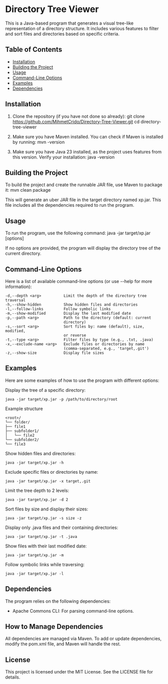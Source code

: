 # Directory Tree Viewer
This is a Java-based program that generates a visual tree-like representation of a directory structure. It includes various features to filter and sort files and directories based on specific criteria.

## Table of Contents
- [Installation](#installation)
- [Building the Project](#building-the-project)
- [Usage](#usage)
- [Command-Line Options](#command-line-options)
- [Examples](#examples)
- [Dependencies](#dependencies)

## Installation

1. Clone the repository (if you have not done so already): git clone https://github.com/MihmetCrido/Directory-Tree-Viewer.git cd directory-tree-viewer

2. Make sure you have Maven installed. You can check if Maven is installed by running: mvn -version

3. Make sure you have Java 23 installed, as the project uses features from this version. Verify your installation: java -version

## Building the Project

To build the project and create the runnable JAR file, use Maven to package it: mvn clean package

This will generate an uber JAR file in the target directory named xp.jar. This file includes all the dependencies required to run the program.

## Usage
To run the program, use the following command: java -jar target/xp.jar [options]

If no options are provided, the program will display the directory tree of the current directory.

## Command-Line Options

Here is a list of available command-line options (or use --help for more information):

```
-d,--depth <arg>          Limit the depth of the directory tree traversal
-h,--show-hidden          Show hidden files and directories
-l,--follow-links         Follow symbolic links
-m,--show-modified        Display the last modified date
-p,--path <arg>           Path to the directory (default: current
                          directory)
-s,--sort <arg>           Sort files by: name (default), size, modified,
                          or reverse
-t,--type <arg>           Filter files by type (e.g., .txt, .java)
-x,--exclude-name <arg>   Exclude files or directories by name
                          (comma-separated, e.g., 'target,.git')
-z,--show-size            Display file sizes
```
## Examples
Here are some examples of how to use the program with different options:

Display the tree of a specific directory:

`java -jar target/xp.jar -p /path/to/directory/root`

Example structure

```
<root>/
└── folder/
├── file1
├── subfolder1/
│   └── file2
└── subfolder2/
└── file3
```
Show hidden files and directories:

`java -jar target/xp.jar -h`

Exclude specific files or directories by name:

`java -jar target/xp.jar -x target,.git`

Limit the tree depth to 2 levels:

`java -jar target/xp.jar -d 2`

Sort files by size and display their sizes:

`java -jar target/xp.jar -s size -z`

Display only .java files and their containing directories:

`java -jar target/xp.jar -t .java`

Show files with their last modified date:

`java -jar target/xp.jar -m`

Follow symbolic links while traversing:

`java -jar target/xp.jar -l`

## Dependencies
The program relies on the following dependencies:

* Apache Commons CLI: For parsing command-line options.
## How to Manage Dependencies
All dependencies are managed via Maven. To add or update dependencies, modify the pom.xml file, and Maven will handle the rest.

## License
This project is licensed under the MIT License. See the LICENSE file for details.